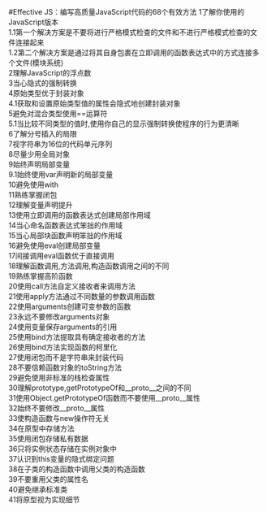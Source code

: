 #Effective JS：编写高质量JavaScript代码的68个有效方法
1了解你使用的JavaScript版本<br>
1.1第一个解决方案是不要将进行严格模式检查的文件和不进行严格模式检查的文件连接起来<br>
1.2第二个解决方案是通过将其自身包裹在立即调用的函数表达式中的方式连接多个文件(模块系统)<br>
2理解JavaScript的浮点数<br>
3当心隐式的强制转换<br>
4原始类型优于封装对象<br>
4.1获取和设置原始类型值的属性会隐式地创建封装对象<br>
5避免对混合类型使用==运算符<br>
5.1当比较不同类型的值时,使用你自己的显示强制转换使程序的行为更清晰<br>
6了解分号插入的局限<br>
7视字符串为16位的代码单元序列<br>
8尽量少用全局对象<br>
9始终声明局部变量<br>
9.1始终使用var声明新的局部变量<br>
10避免使用with<br>
11熟练掌握闭包<br>
12理解变量声明提升<br>
13使用立即调用的函数表达式创建局部作用域<br>
14当心命名函数表达式笨拙的作用域<br>
15当心局部块函数声明笨拙的作用域<br>
16避免使用eval创建局部变量<br>
17间接调用eval函数优于直接调用<br>
18理解函数调用,方法调用,构造函数调用之间的不同<br>
19熟练掌握高阶函数<br>
20使用call方法自定义接收者来调用方法<br>
21使用apply方法通过不同数量的参数调用函数<br>
22使用arguments创建可变参数的函数<br>
23永远不要修改arguments对象<br>
24使用变量保存arguments的引用<br>
25使用bind方法提取具有确定接收者的方法<br>
26使用bind方法实现函数的柯里化<br>
27使用闭包而不是字符串来封装代码<br>
28不要信赖函数对象的toString方法<br>
29避免使用非标准的栈检查属性<br>
30理解prototype,getPrototypeOf和__proto__之间的不同<br>
31使用Object.getPrototypeOf函数而不要使用__proto__属性<br>
32始终不要修改__proto__属性<br>
33使构造函数与new操作符无关<br>
34在原型中存储方法<br>
35使用闭包存储私有数据<br>
36只将实例状态存储在实例对象中<br>
37认识到this变量的隐式绑定问题<br>
38在子类的构造函数中调用父类的构造函数<br>
39不要重用父类的属性名<br>
40避免继承标准类<br>
41将原型视为实现细节<br>
